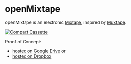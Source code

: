 openMixtape
===========

openMixtape is an electronic [Mixtape](http://en.wikipedia.org/wiki/Mixtape), inspired by [Muxtape](http://en.wikipedia.org/wiki/Muxtape).

[![Compact Cassette](http://upload.wikimedia.org/wikipedia/commons/f/f1/Tdkc60cassette.jpg "Compact Cassette")][1]

Proof of Concept:
* [hosted on Google Drive](https://googledrive.com/host/0B6HLp_YaG_4DV2xjWHJqTW1qTTg/index.html) or
* [hosted on Dropbox](https://dl-web.dropbox.com/spa/4f651hzlgq63emq/openMixtape/public/index.html)

[1]: http://en.wikipedia.org/wiki/File:Tdkc60cassette.jpg "Tdkc60cassette.jpg"

